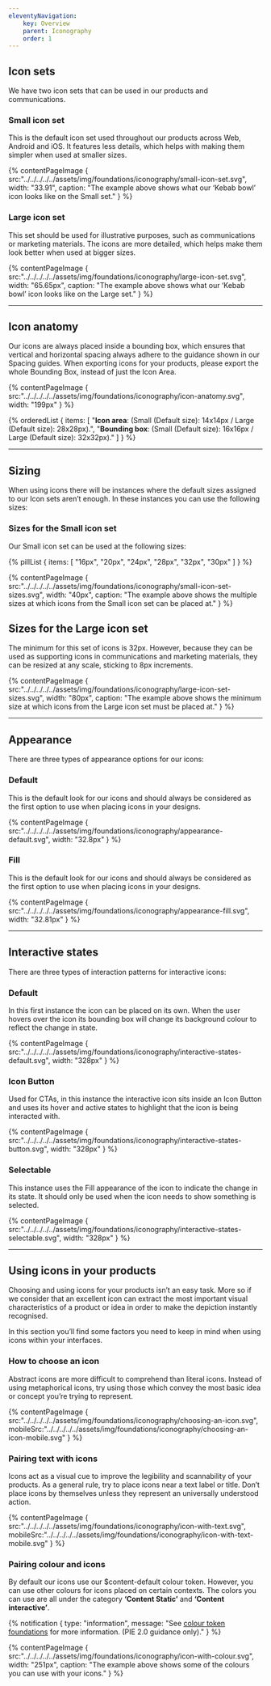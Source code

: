 ```yaml
---
eleventyNavigation:
    key: Overview
    parent: Iconography
    order: 1
---
```


## Icon sets

We have two icon sets that can be used in our products and communications.

### Small icon set

This is the default icon set used throughout our products across Web, Android and iOS. It features less details, which helps with making them simpler when used at smaller sizes.

{% contentPageImage {
    src:"../../../../../assets/img/foundations/iconography/small-icon-set.svg",
    width: "33.91",
    caption: "The example above shows what our ‘Kebab bowl’ icon looks like on the Small set."
} %}

### Large icon set

This set should be used for illustrative purposes, such as communications or marketing materials. The icons are more detailed, which helps make them look better when used at bigger sizes.

{% contentPageImage {
    src:"../../../../../assets/img/foundations/iconography/large-icon-set.svg",
    width: "65.65px",
    caption: "The example above shows what our ‘Kebab bowl’ icon looks like on the Large set."
} %}

---

## Icon anatomy

Our icons are always placed inside a bounding box, which ensures that vertical and horizontal spacing always adhere to the guidance shown in our Spacing guides. When exporting icons for your products, please export the whole Bounding Box, instead of just the Icon Area.

{% contentPageImage {
    src:"../../../../../assets/img/foundations/iconography/icon-anatomy.svg",
    width: "199px"
} %}

{% orderedList {
    items: [
        "**Icon area**: (Small (Default size): 14x14px / Large (Default size): 28x28px).",
        "**Bounding box**: (Small (Default size): 16x16px / Large (Default size): 32x32px)."
    ]
} %}

--- 

## Sizing

When using icons there will be instances where the default sizes assigned to our Icon sets aren’t enough. In these instances you can use the following sizes:

### Sizes for the Small icon set

Our Small icon set can be used at the following sizes:

{% pillList {
    items: [
        "16px",
        "20px",
        "24px",
        "28px",
        "32px",
        "30px"
    ]
} %}

{% contentPageImage {
    src:"../../../../../assets/img/foundations/iconography/small-icon-set-sizes.svg",
    width: "40px",
    caption: "The example above shows the multiple sizes at which icons from the Small icon set can be placed at."
} %}

## Sizes for the Large icon set

The minimum for this set of icons is 32px. However, because they can be used as supporting icons in communications and marketing materials, they can be resized at any scale, sticking to 8px increments.

{% contentPageImage {
    src:"../../../../../assets/img/foundations/iconography/large-icon-set-sizes.svg",
    width: "80px",
    caption: "The example above shows the minimum size at which icons from the Large icon set must be placed at."
} %}

---

## Appearance

There are three types of appearance options for our icons:

### Default

This is the default look for our icons and should always be considered as the first option to use when placing icons in your designs.

{% contentPageImage {
    src:"../../../../../assets/img/foundations/iconography/appearance-default.svg",
    width: "32.8px"
} %}

### Fill

This is the default look for our icons and should always be considered as the first option to use when placing icons in your designs.

{% contentPageImage {
    src:"../../../../../assets/img/foundations/iconography/appearance-fill.svg",
    width: "32.81px"
} %}

---

## Interactive states

There are three types of interaction patterns for interactive icons:

### Default

In this first instance the icon can be placed on its own. When the user hovers over the icon its bounding box will change its background colour to reflect the change in state.

{% contentPageImage {
    src:"../../../../../assets/img/foundations/iconography/interactive-states-default.svg",
    width: "328px"
} %}

### Icon Button

Used for CTAs, in this instance the interactive icon sits inside an Icon Button and uses its hover and active states to highlight that the icon is being interacted with.

{% contentPageImage {
    src:"../../../../../assets/img/foundations/iconography/interactive-states-button.svg",
    width: "328px"
} %}

### Selectable

This instance uses the Fill appearance of the icon to indicate the change in its state. It should only be used when the icon needs to show something is selected.

{% contentPageImage {
    src:"../../../../../assets/img/foundations/iconography/interactive-states-selectable.svg",
    width: "328px"
} %}

---

## Using icons in your products

Choosing and using icons for your products isn’t an easy task. More so if we consider that an excellent icon can extract the most important visual characteristics of a product or idea in order to make the depiction instantly recognised.

In this section you’ll find some factors you need to keep in mind when using icons within your interfaces.

### How to choose an icon

Abstract icons are more difficult to comprehend than literal icons. Instead of using metaphorical icons, try using those which convey the most basic idea or concept you’re trying to represent.

{% contentPageImage {
    src:"../../../../../assets/img/foundations/iconography/choosing-an-icon.svg",
    mobileSrc:"../../../../../assets/img/foundations/iconography/choosing-an-icon-mobile.svg"
} %}

### Pairing text with icons

Icons act as a visual cue to improve the legibility and scannability of your products. As a general rule, try to place icons near a text label or title. Don’t place icons by themselves unless they represent an universally understood action.

{% contentPageImage {
    src:"../../../../../assets/img/foundations/iconography/icon-with-text.svg",
    mobileSrc:"../../../../../assets/img/foundations/iconography/icon-with-text-mobile.svg"
} %}

### Pairing colour and icons

By default our icons use our $content-default colour token. However, you can use other colours for icons placed on certain contexts. The colors you can use are all under the category **‘Content Static’** and **‘Content interactive’**.

<!-- // TODO: NOTIFICATION - needs a link -->
{% notification {
    type: "information",
    message: "See [colour token foundations](www.google.com) for more information. (PIE 2.0 guidance only)."
} %}

{% contentPageImage {
    src:"../../../../../assets/img/foundations/iconography/icon-with-colour.svg",
    width: "251px",
    caption: "The example above shows some of the colours you can use with your icons."
} %}

